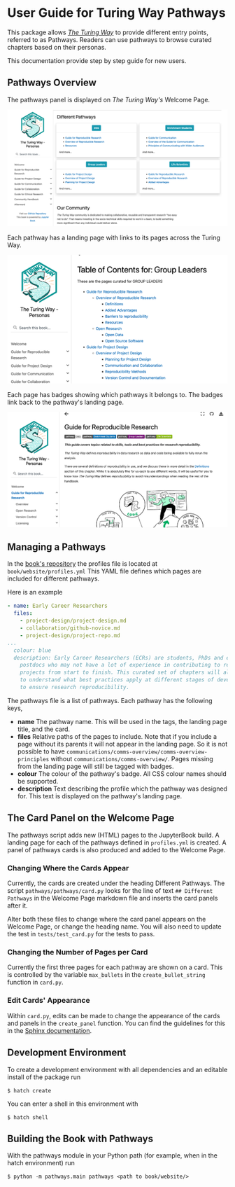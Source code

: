 # User Guide for Turing Way Pathways

This package allows [*The Turing Way*](https://the-turing-way.netlify.app) to provide different entry points, referred to as Pathways.
Readers can use pathways to browse curated chapters based on their personas.

This documentation provide step by step guide for new users.

## Pathways Overview

The pathways panel is displayed on *The Turing Way's* Welcome Page.

![The Turing Way's Welcome page showing the pathways panel. The panel has four cards, each for a different pathway. The pathways shown are DSG, Enrichment Students, Group Leaders and Life Scientists. For each pathway there is a button to take you to that pathway and a preview of the chapters it contains.](images/image_panel.png "The pathways panel on The Turing Way's Welcome Page")

Each pathway has a landing page with links to its pages across the Turing Way.

![The landing page for the Group Leaders pathway. The page explains that it curates items for the Group Leaders pathway. There is a table of contents which shows the guides, chapters and pages which form the pathway.](images/image_landingpage.png "A pathway landing page")

Each page has badges showing which pathways it belongs to.
The badges link back to the pathway's landing page.

![The entry page for the Guide for Reproducible Research. Below the page's title are a set of badges in a row, which show the pathways that this page belongs to. Each badge is split into two halves vertically. The left-hand side reads "pathway" in light text on a dark background. The right-hand side shows the name of the pathway. Each pathway's badge uses a different coloured background on the right-hand side to help distinguish them.](./images/image_tags.png "A page showing pathway badges")

## Managing a Pathways

In the [book's repository](https://github.com/the-turing-way/the-turing-way) the profiles file is located at `book/website/profiles.yml`
This YAML file defines which pages are included for different pathways.

Here is an example

```yaml
- name: Early Career Researchers
  files:
    - project-design/project-design.md
    - collaboration/github-novice.md
    - project-design/project-repo.md
...
  colour: blue
  description: Early Career Researchers (ECRs) are students, PhDs and early-stage
    postdocs who may not have a lot of experience in contributing to research
    projects from start to finish. This curated set of chapters will allow them
    to understand what best practices apply at different stages of development
    to ensure research reproducibility.
```

The pathways file is a list of pathways.
Each pathway has the following keys,

- **name**
  The pathway name.
  This will be used in the tags, the landing page title, and the card.
- **files**
  Relative paths of the pages to include.
  Note that if you include a page without its parents it will not appear in the landing page.
  So it is not possible to have `communications/comms-overview/comms-overview-principles` without `communications/comms-overview/`.
  Pages missing from the landing page will still be tagged with badges.
- **colour**
  The colour of the pathway's badge.
  All CSS colour names should be supported.
- **description**
  Text describing the profile which the pathway was designed for.
  This text is displayed on the pathway's landing page.

## The Card Panel on the Welcome Page

The pathways script adds new (HTML) pages to the JupyterBook build.
A landing page for each of the pathways defined in `profiles.yml` is created.
A panel of pathways cards is also produced and added to the Welcome Page.

### Changing Where the Cards Appear

Currently, the cards are created under the heading Different Pathways.
The script `pathways/pathways/card.py` looks for the line of text `## Different Pathways` in the Welcome Page markdown file and inserts the card panels after it.

Alter both these files to change where the card panel appears on the Welcome Page, or change the heading name.
You will also need to update the test in `tests/test_card.py` for the tests to pass.

### Changing the Number of Pages per Card

Currently the first three pages for each pathway are shown on a card.
This is controlled by the variable `max_bullets` in the `create_bullet_string` function in `card.py`.

### Edit Cards' Appearance

Within `card.py`, edits can be made to change the appearance of the cards and panels in the `create_panel` function.
You can find the guidelines for this in the [Sphinx documentation](https://sphinx-panels.readthedocs.io/en/latest/#card-layout).

## Development Environment

To create a development environment with all dependencies and an editable install of the package run

```console
$ hatch create
```

You can enter a shell in this environment with

```console
$ hatch shell
```

## Building the Book with Pathways

With the pathways module in your Python path (for example, when in the hatch environment) run

```console
$ python -m pathways.main pathways <path to book/website/>
```
